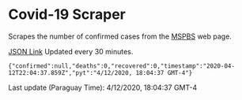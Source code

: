 # Covid-19 Scraper

Scrapes the number of confirmed cases from the [MSPBS](https://www.mspbs.gov.py/covid-19.php) web page.

[JSON Link](https://jmayalag.github.io/covid19-scrape/cases.json)
Updated every 30 minutes.
```
{"confirmed":null,"deaths":0,"recovered":0,"timestamp":"2020-04-12T22:04:37.859Z","pyt":"4/12/2020, 18:04:37 GMT-4"}
```
Last update (Paraguay Time): 4/12/2020, 18:04:37 GMT-4